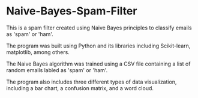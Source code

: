 # Naive-Bayes-Spam-Filter

This is a spam filter created using Naive Bayes principles to classify emails as 'spam' or 'ham'.

The program was built using Python and its libraries including Scikit-learn, matplotlib, among others.

The Naive Bayes algorithm was trained using a CSV file containing a list of random emails labled as 'spam' or 'ham'.

The program also includes three different types of data visualization, including a bar chart, a confusion matrix, and a word cloud. 
